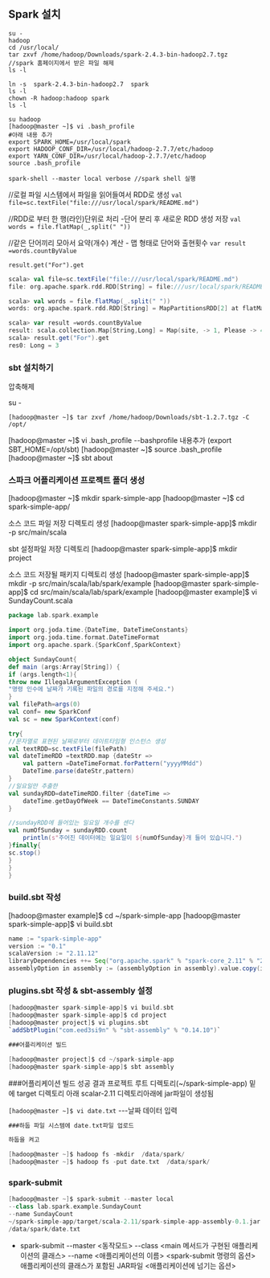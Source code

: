 ## Spark 설치

```
su - 
hadoop
cd /usr/local/
tar zxvf /home/hadoop/Downloads/spark-2.4.3-bin-hadoop2.7.tgz
//spark 홈페이지에서 받은 파일 해제
ls -l

ln -s  spark-2.4.3-bin-hadoop2.7  spark 
ls -l
chown -R hadoop:hadoop spark
ls -l

su hadoop
[hadoop@master ~]$ vi .bash_profile
#아래 내용 추가
export SPARK_HOME=/usr/local/spark
export HADOOP_CONF_DIR=/usr/local/hadoop-2.7.7/etc/hadoop
export YARN_CONF_DIR=/usr/local/hadoop-2.7.7/etc/hadoop
source .bash_profile

spark-shell --master local verbose //spark shell 실행
```





//로컬 파일 시스템에서 파일을 읽어들여서 RDD로 생성
`val file=sc.textFile("file:///usr/local/spark/README.md")`

//RDD로 부터 한 행(라인)단위로 처리 -단어 분리 후 새로운 RDD 생성 저장
`val words = file.flatMap(_,split(" "))`

//같은 단어끼리 모아서 요약(개수) 계산 - 맵 형태로 단어와 출현횟수
`var result =words.countByValue`

`result.get("For").get`

```scala
scala> val file=sc.textFile("file:///usr/local/spark/README.md")
file: org.apache.spark.rdd.RDD[String] = file:///usr/local/spark/README.md MapPartitionsRDD[1] at textFile at <console>:24

scala> val words = file.flatMap(_.split(" "))
words: org.apache.spark.rdd.RDD[String] = MapPartitionsRDD[2] at flatMap at <console>:25

scala> var result =words.countByValue
result: scala.collection.Map[String,Long] = Map(site, -> 1, Please -> 4, Contributing -> 1, GraphX -> 1, project. -> 1, "" -> 72, for -> 12, find -> 1, Apache -> 1, package -> 1, Hadoop, -> 2, review -> 1, Once -> 1, For -> 3, name -> 1, this -> 1, protocols -> 1, Hive -> 2, in -> 6, "local[N]" -> 1, MASTER=spark://host:7077 -> 1, have -> 1, your -> 1, are -> 1, is -> 7, HDFS -> 1, Data. -> 1, built -> 1, thread, -> 1, examples -> 2, developing -> 1, using -> 5, system -> 1, than -> 1, Shell -> 2, mesos:// -> 1, 3"](https://cwiki.apache.org/confluence/display/MAVEN/Parallel+builds+in+Maven+3). -> 1, easiest -> 1, This -> 2, -T -> 1, [Apache -> 1, N -> 1, integration -> 1, <class> -> 1, different -> 1, "local" -> 1, README -> 1, YARN"](http://spark.apache.org/docs/latest/building-spark.h...
scala> result.get("For").get
res0: Long = 3
```



### sbt 설치하기

압축해제

su -

`[hadoop@master ~]$ tar zxvf /home/hadoop/Downloads/sbt-1.2.7.tgz -C /opt/`

[hadoop@master ~]$ vi .bash_profile 	--bashprofile 내용추가 (export SBT_HOME=/opt/sbt)
[hadoop@master ~]$ source .bash_profile
[hadoop@master ~]$ sbt about



### 스파크 어플리케이션 프로젝트 폴더 생성

[hadoop@master ~]$ mkdir spark-simple-app
[hadoop@master ~]$ cd spark-simple-app/

소스 코드 파일 저장 디렉토리 생성
[hadoop@master spark-simple-app]$ mkdir -p src/main/scala

sbt 설정파일 저장 디렉토리
[hadoop@master spark-simple-app]$ mkdir project

소스 코드  저장될 패키지 디렉토리 생성
[hadoop@master spark-simple-app]$ mkdir -p src/main/scala/lab/spark/example
[hadoop@master spark-simple-app]$ cd src/main/scala/lab/spark/example
[hadoop@master example]$ vi SundayCount.scala 

```scala
package lab.spark.example 

import org.joda.time.{DateTime, DateTimeConstants}
import org.joda.time.format.DateTimeFormat
import org.apache.spark.{SparkConf,SparkContext}

object SundayCount{
def main (args:Array[String]) {
if (args.length<1){
throw new IllegalArgumentException (
"명령 인수에 날짜가 기록된 파일의 경로를 지정해 주세요.")
}
val filePath=args(0)
val conf= new SparkConf
val sc = new SparkContext(conf)

try{
//문자열로 표현된 날짜로부터 데이트타임형 인스턴스 생성
val textRDD=sc.textFile(filePath)
val dateTimeRDD =textRDD.map {dateStr =>
	val pattern =DateTimeFormat.forPattern("yyyyMMdd")
	DateTime.parse(dateStr,pattern)
}
//일요일만 추출한
val sundayRDD=dateTimeRDD.filter {dateTime =>
	dateTime.getDayOfWeek == DateTimeConstants.SUNDAY
}

//sundayRDD에 들어있는 일요일 개수를 센다
val numOfSunday = sundayRDD.count
	println(s"주어진 데이터에는 일요일이 ${numOfSunday}개 들어 있습니다.")
}finally{
sc.stop()
}
}
}
```



### build.sbt 작성

[hadoop@master example]$ cd ~/spark-simple-app
[hadoop@master spark-simple-app]$ vi build.sbt

```scala
name := "spark-simple-app"
version := "0.1"
scalaVersion := "2.11.12"
libraryDependencies ++= Seq("org.apache.spark" % "spark-core_2.11" % "2.4.3" % "provided", "joda-time" % "joda-time" % "2.8.2")
assemblyOption in assembly := (assemblyOption in assembly).value.copy(includeScala = false)
```

### plugins.sbt 작성 & sbt-assembly 설정

```scala
[hadoop@master spark-simple-app]$ vi build.sbt
[hadoop@master spark-simple-app]$ cd project
[hadoop@master project]$ vi plugins.sbt
`addSbtPlugin("com.eed3si9n" % "sbt-assembly" % "0.14.10")`
```

```scala
###어플리케이션 빌드

[hadoop@master project]$ cd ~/spark-simple-app
[hadoop@master spark-simple-app]$ sbt assembly
```

###어플리케이션 빌드 성공 결과
프로젝트 루트 디렉토리(~/spark-simple-app) 밑에 target 디렉토리 아래 scalar-2.11 디렉토리아래에 jar파일이 생성됨

`[hadoop@master ~]$ vi date.txt` ---날짜 데이터 입력

```scala
###하둡 파일 시스템에 date.txt파일 업로드

하둡을 켜고

[hadoop@master ~]$ hadoop fs -mkdir  /data/spark/
[hadoop@master ~]$ hadoop fs -put date.txt  /data/spark/
```

### spark-submit 

```scala
[hadoop@master ~]$ spark-submit --master local 
--class lab.spark.example.SundayCount 
--name SundayCount  
~/spark-simple-app/target/scala-2.11/spark-simple-app-assembly-0.1.jar  
/data/spark/date.txt
```

- spark-submit 
  --master <동작모드>
  --class <main 메서드가 구현된 애플리케이션의 클래스>
  --name <애플리케이션의 이름>
  <spark-submit 명령의 옵션>
  애플리케이션의 클래스가 포함된 JAR파일
  <애플리케이션에 넘기는 옵션>





